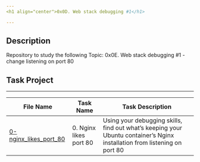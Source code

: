 ```yaml
---
<h1 align="center">0x0D. Web stack debugging #1</h1>

---
```


## Description
Repository to study the following Topic: 0x0E. Web stack debugging #1 - change listening on port 80

## Task Project
---
File Name|Task Name|Task Description
---|---|---
[0-nginx_likes_port_80](https://github.com/jossvega/holberton-system_engineering-devops/blob/master/0x0E-web_stack_debugging_1/0-nginx_likes_port_80)|0. Nginx likes port 80|Using your debugging skills, find out what’s keeping your Ubuntu container’s Nginx installation from listening on port 80
